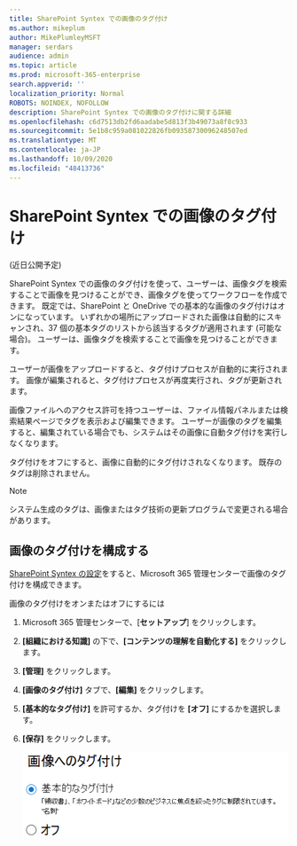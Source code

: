 ```yaml
---
title: SharePoint Syntex での画像のタグ付け
ms.author: mikeplum
author: MikePlumleyMSFT
manager: serdars
audience: admin
ms.topic: article
ms.prod: microsoft-365-enterprise
search.appverid: ''
localization_priority: Normal
ROBOTS: NOINDEX, NOFOLLOW
description: SharePoint Syntex での画像のタグ付けに関する詳細
ms.openlocfilehash: c6d7513db2fd6aadabe5d813f3b49073a8f8c933
ms.sourcegitcommit: 5e1b8c959a081022826fb09358730096248507ed
ms.translationtype: MT
ms.contentlocale: ja-JP
ms.lasthandoff: 10/09/2020
ms.locfileid: "48413736"
---
```

# <a name="image-tagging-in-sharepoint-syntex"></a>SharePoint Syntex での画像のタグ付け

(近日公開予定)

SharePoint Syntex での画像のタグ付けを使って、ユーザーは、画像タグを検索することで画像を見つけることができ、画像タグを使ってワークフローを作成できます。 既定では、SharePoint と OneDrive での基本的な画像のタグ付けはオンになっています。 いずれかの場所にアップロードされた画像は自動的にスキャンされ、37 個の基本タグのリストから該当するタグが適用されます (可能な場合)。 ユーザーは、画像タグを検索することで画像を見つけることができます。

ユーザーが画像をアップロードすると、タグ付けプロセスが自動的に実行されます。 画像が編集されると、タグ付けプロセスが再度実行され、タグが更新されます。

画像ファイルへのアクセス許可を持つユーザーは、ファイル情報パネルまたは検索結果ページでタグを表示および編集できます。 ユーザーが画像のタグを編集すると、編集されている場合でも、システムはその画像に自動タグ付けを実行しなくなります。

タグ付けをオフにすると、画像に自動的にタグ付けされなくなります。 既存のタグは削除されません。

> [!NOTE]
> システム生成のタグは、画像またはタグ技術の更新プログラムで変更される場合があります。


## <a name="configure-image-tagging"></a>画像のタグ付けを構成する

[SharePoint Syntex の設定](set-up-content-understanding.md)をすると、Microsoft 365 管理センターで画像のタグ付けを構成できます。  

画像のタグ付けをオンまたはオフにするには

1. Microsoft 365 管理センターで、[**セットアップ**] をクリックします。

2. **[組織における知識]** の下で、**[コンテンツの理解を自動化する]** をクリックします。

3. **[管理]** をクリックします。

4. **[画像のタグ付け]** タブで、**[編集]** をクリックします。

5. **[基本的なタグ付け]** を許可するか、タグ付けを **[オフ]** にするかを選択します。

6. **[保存]** をクリックします。

    ![画像のタグ付けコントロールのスクリーンショット](../media/content-understanding/sharepoint-syntex-image-tagging-control.png)
